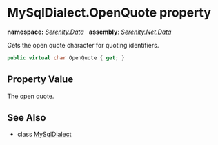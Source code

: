 # MySqlDialect.OpenQuote property
**namespace:** *[Serenity.Data](../../README.md#serenity.data-namespace)*   **assembly**: *[Serenity.Net.Data](../../README.md)*

Gets the open quote character for quoting identifiers.

```csharp
public virtual char OpenQuote { get; }
```

## Property Value

The open quote.

## See Also

* class [MySqlDialect](../MySqlDialect.md)